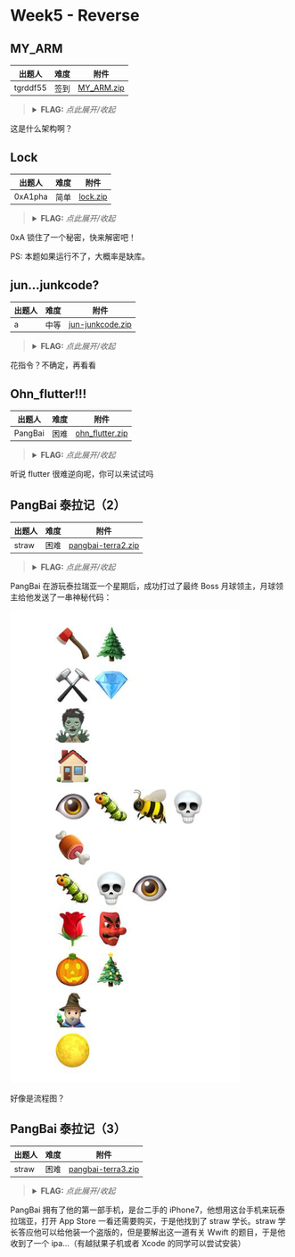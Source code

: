 # Week5 - Reverse

## MY_ARM

| 出题人 | 难度 | 附件 |
|-----|-----|-----|
| tgrddf55 | 签到 | [MY_ARM.zip](https://github.com/project-newstar/newstar-ctf-2024/releases/download/attachment-week5/MY_ARM.zip) |

> <details><summary><strong>FLAG:</strong> <i>点此展开/收起</i></summary>
> <code>flag{ARM__@rch1t3ctuRe_-n3eds_-t0__be_-deBugged__us1ng-_QEMU__!}</code>
> </details>

这是什么架构啊？

## Lock

| 出题人 | 难度 | 附件 |
|-----|-----|-----|
| 0xA1pha | 简单 | [lock.zip](https://github.com/project-newstar/newstar-ctf-2024/releases/download/attachment-week5/lock.zip) |

> <details><summary><strong>FLAG:</strong> <i>点此展开/收起</i></summary>
> <code>flag{d6cf50e2736849b4ba21}</code>
> </details>

0xA 锁住了一个秘密，快来解密吧！

PS: 本题如果运行不了，大概率是缺库。

## jun...junkcode?

| 出题人 | 难度 | 附件 |
|-----|-----|-----|
| a | 中等 | [jun-junkcode.zip](https://github.com/project-newstar/newstar-ctf-2024/releases/download/attachment-week5/jun-junkcode.zip) |

> <details><summary><strong>FLAG:</strong> <i>点此展开/收起</i></summary>
> <code>flag{G00d_jOb_!_7h1s_i5_nOt_0nIy_junkc0d3}</code>
> </details>

花指令？不确定，再看看

## Ohn_flutter!!!

| 出题人 | 难度 | 附件 |
|-----|-----|-----|
| PangBai | 困难 | [ohn_flutter.zip](https://github.com/project-newstar/newstar-ctf-2024/releases/download/attachment-week5/ohn_flutter.zip) |

> <details><summary><strong>FLAG:</strong> <i>点此展开/收起</i></summary>
> <code>flag{U_@r4_F1u774r_r4_m@ster}</code>
> </details>

听说 flutter 很难逆向呢，你可以来试试吗

## PangBai 泰拉记（2）

| 出题人 | 难度 | 附件 |
|-----|-----|-----|
| straw | 困难 | [pangbai-terra2.zip](https://github.com/project-newstar/newstar-ctf-2024/releases/download/attachment-week5/pangbai-terra2.zip) |

> <details><summary><strong>FLAG:</strong> <i>点此展开/收起</i></summary>
> <code>flag{W0w_y0u_$01v3_VM!!}</code>
> </details>

PangBai 在游玩泰拉瑞亚一个星期后，成功打过了最终 Boss 月球领主，月球领主给他发送了一串神秘代码：

![神秘代码](../.assets/images/c4f7d09665ba2d4dff46e7e8df846a26057222410de860517d015889b5506092.png)

好像是流程图？

## PangBai 泰拉记（3）

| 出题人 | 难度 | 附件 |
|-----|-----|-----|
| straw | 困难 | [pangbai-terra3.zip](https://github.com/project-newstar/newstar-ctf-2024/releases/download/attachment-week5/pangbai-terra3.zip) |

> <details><summary><strong>FLAG:</strong> <i>点此展开/收起</i></summary>
> <code>flag{Sw1ft_$0_funny!}</code>
> </details>

PangBai 拥有了他的第一部手机，是台二手的 iPhone7，他想用这台手机来玩泰拉瑞亚，打开 App Store 一看还需要购买，于是他找到了 straw 学长。straw 学长答应他可以给他装一个盗版的，但是要解出这一道有关 Wwift 的题目，于是他收到了一个 ipa...（有越狱果子机或者 Xcode 的同学可以尝试安装）
